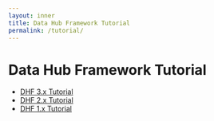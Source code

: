 ```yaml
---
layout: inner
title: Data Hub Framework Tutorial
permalink: /tutorial/
---
```


# Data Hub Framework Tutorial

<!-- - [DHF 4.x Tutorial]({{site.baseurl}}/tutorial/4x/) -->
- [DHF 3.x Tutorial]({{site.baseurl}}/tutorial/3x/)
- [DHF 2.x Tutorial]({{site.baseurl}}/tutorial/2x/)
- [DHF 1.x Tutorial]({{site.baseurl}}/tutorial/1x/)

